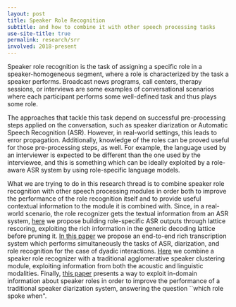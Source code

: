 ```yaml
---
layout: post
title: Speaker Role Recognition
subtitle: and how to combine it with other speech processing tasks
use-site-title: true
permalink: research/srr
involved: 2018-present
---
```


Speaker role recognition is the task of assigning a specific role in a speaker-homogeneous segment, where a role is characterized by the task a speaker performs. Broadcast news programs, call centers, therapy sessions, or interviews are some examples of conversational scenarios where each participant performs some well-defined task and thus plays some role. 

The approaches that tackle this task depend on successful pre-processing steps applied on the conversation, such as speaker diarization or Automatic Speech Recognition (ASR). However, in real-world settings, this leads to error propagation. Additionally, knowledge of the roles can be proved useful for those pre-processing steps, as well. For example, the language used by an interviewer is expected to be different than the one used by the interviewee, and this is something which can be ideally exploited by a role-aware ASR system by using role-specific language models. 

What we are trying to do in this research thread is to combine speaker role recognition with other speech processing modules in order both to improve the performance of the role recognition itself and to provide useful contextual information to the module it is combined with. Since, in a real-world scenario, the role recognizer gets the textual information from an ASR system, [here](/work/papers/2019_ICASSP_Role_Specific_ASR.pdf) we propose building role-specific ASR outputs through lattice rescoring, exploiting the rich information in the generic decoding lattice before pruning it. [In this paper](/work/papers/2018_SLT_RASR.pdf) we propose an end-to-end rich transcription system which performs simultaneously the tasks of ASR, diarization, and role recognition for the case of dyadic interactions. [Here](/work/papers/2018_IS_SpeakerClustering.pdf) we combine a speaker role recognizer with a traditional agglomerative speaker clustering module, exploiting information from both the acoustic and linguistic modalities. Finally, [this paper](/work/papers/2020_ODYSSEY_Linguistically_Diarization_Roles.pdf) presents a way to exploit in-domain information about speaker roles in order to improve the performance of a traditional speaker diarization system, answering the question ``which role spoke when".

<!-- last updated: 2021-11-07-->
